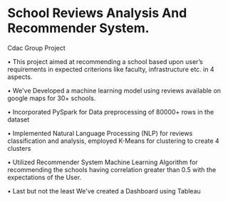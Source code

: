 # School Reviews Analysis And Recommender System.
Cdac Group Project

•	This project aimed at recommending a school based upon user’s requirements in expected criterions like faculty, infrastructure etc. in 4 aspects.

•	We've Developed a machine learning model using reviews available on google maps for 30+ schools.

•	Incorporated PySpark for Data preprocessing of 80000+ rows in the dataset 

•	Implemented Natural Language Processing (NLP) for reviews classification and analysis, employed K-Means for clustering to create 4 clusters 

•	Utilized Recommender System Machine Learning Algorithm for recommending the schools having correlation greater than 0.5 with the expectations of the User.

•	Last but not the least We've created a Dashboard using Tableau


